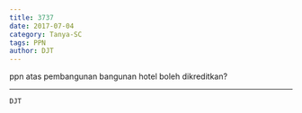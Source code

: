 ```yaml
---
title: 3737
date: 2017-07-04
category: Tanya-SC
tags: PPN
author: DJT
---
```


ppn atas pembangunan bangunan hotel boleh dikreditkan?

---



`DJT`
